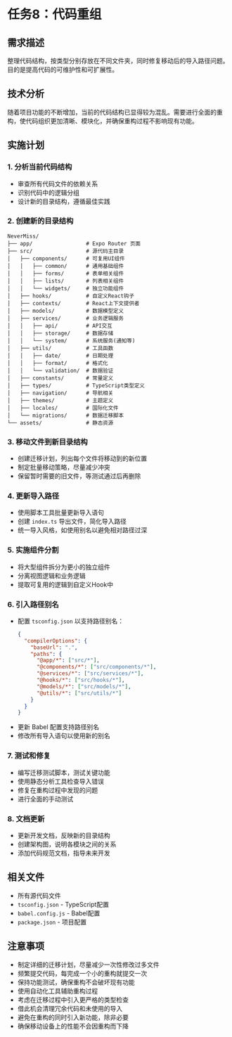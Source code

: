 # 任务8：代码重组

## 需求描述
整理代码结构，按类型分别存放在不同文件夹，同时修复移动后的导入路径问题。目的是提高代码的可维护性和可扩展性。

## 技术分析
随着项目功能的不断增加，当前的代码结构已显得较为混乱。需要进行全面的重构，使代码组织更加清晰、模块化，并确保重构过程不影响现有功能。

## 实施计划

### 1. 分析当前代码结构
- 审查所有代码文件的依赖关系
- 识别代码中的逻辑分组
- 设计新的目录结构，遵循最佳实践

### 2. 创建新的目录结构
```
NeverMiss/
├── app/                 # Expo Router 页面
├── src/                 # 源代码主目录
│   ├── components/      # 可复用UI组件
│   │   ├── common/      # 通用基础组件
│   │   ├── forms/       # 表单相关组件
│   │   ├── lists/       # 列表相关组件
│   │   └── widgets/     # 独立功能组件
│   ├── hooks/           # 自定义React钩子
│   ├── contexts/        # React上下文提供者
│   ├── models/          # 数据模型定义
│   ├── services/        # 业务逻辑服务
│   │   ├── api/         # API交互
│   │   ├── storage/     # 数据存储
│   │   └── system/      # 系统服务(通知等)
│   ├── utils/           # 工具函数
│   │   ├── date/        # 日期处理
│   │   ├── format/      # 格式化
│   │   └── validation/  # 数据验证
│   ├── constants/       # 常量定义
│   ├── types/           # TypeScript类型定义
│   ├── navigation/      # 导航相关
│   ├── themes/          # 主题定义
│   ├── locales/         # 国际化文件
│   └── migrations/      # 数据迁移脚本
└── assets/              # 静态资源
```

### 3. 移动文件到新目录结构
- 创建迁移计划，列出每个文件将移动到的新位置
- 制定批量移动策略，尽量减少冲突
- 保留暂时需要的旧文件，等测试通过后再删除

### 4. 更新导入路径
- 使用脚本工具批量更新导入语句
- 创建 `index.ts` 导出文件，简化导入路径
- 统一导入风格，如使用别名以避免相对路径过深

### 5. 实施组件分割
- 将大型组件拆分为更小的独立组件
- 分离视图逻辑和业务逻辑
- 提取可复用的逻辑到自定义Hook中

### 6. 引入路径别名
- 配置 `tsconfig.json` 以支持路径别名：
  ```json
  {
    "compilerOptions": {
      "baseUrl": ".",
      "paths": {
        "@app/*": ["src/*"],
        "@components/*": ["src/components/*"],
        "@services/*": ["src/services/*"],
        "@hooks/*": ["src/hooks/*"],
        "@models/*": ["src/models/*"],
        "@utils/*": ["src/utils/*"]
      }
    }
  }
  ```
- 更新 Babel 配置支持路径别名
- 修改所有导入语句以使用新的别名

### 7. 测试和修复
- 编写迁移测试脚本，测试关键功能
- 使用静态分析工具检查导入错误
- 修复在重构过程中发现的问题
- 进行全面的手动测试

### 8. 文档更新
- 更新开发文档，反映新的目录结构
- 创建架构图，说明各模块之间的关系
- 添加代码规范文档，指导未来开发

## 相关文件
- 所有源代码文件
- `tsconfig.json` - TypeScript配置
- `babel.config.js` - Babel配置
- `package.json` - 项目配置

## 注意事项
- 制定详细的迁移计划，尽量减少一次性修改过多文件
- 频繁提交代码，每完成一个小的重构就提交一次
- 保持功能测试，确保重构不会破坏现有功能
- 使用自动化工具辅助重构过程
- 考虑在迁移过程中引入更严格的类型检查
- 借此机会清理冗余代码和未使用的导入
- 避免在重构的同时引入新功能，除非必要
- 确保移动设备上的性能不会因重构而下降 